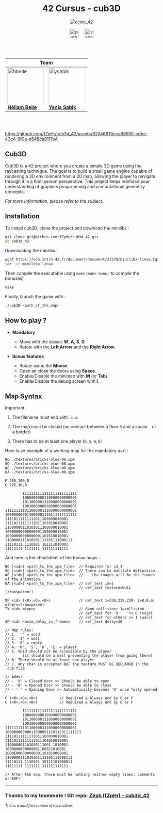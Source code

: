 <div align="center">

# 42 Cursus - cub3D

![ecole_42](https://github.com/ayogun/42-project-badges/blob/main/badges/cub3dm.png?raw=true)

<img src="https://cdn.jsdelivr.net/gh/devicons/devicon/icons/c/c-original.svg" height="30" alt="python" />
<img width="12" />
<img src="https://cdn.jsdelivr.net/gh/devicons/devicon/icons/vscode/vscode-original.svg" height="30" alt="vscode" />

<br><br>

<table><thead><tr>
	<th colspan=2><strong id="team">Team</strong></th>
</tr></thead><tbody><tr>
	<td>
		<a href="https://profile.intra.42.fr/users/hbelle" target="_blank">
			<img src="https://cdn.intra.42.fr/users/55a660712aea8550796f5bca9f1643bc/hbelle.jpg" height="120" alt="hbelle" />
			<br>
			<strong>Héliam Belle</strong>
		</a>
	</td>
	<td>
		<a href="https://profile.intra.42.fr/users/ysabik" target="_blank">
			<img src="https://cdn.intra.42.fr/users/1046eb06e67db02233dde6a9528d95bc/ysabik.jpg" height="120" alt="ysabik" />
			<br>
			<strong>Yanis Sabik</strong>
		</a>
	</td>
</tr></tbody></table>

<br><br>

</div>


https://github.com/fZpHr/cub3d_42/assets/92046611/eca88560-edbe-43c4-9f0a-d648ca9117e4


## Cub3D

Cub3D is a 42 project where you create a simple 3D game using the raycasting technique.
The goal is to build a small game engine capable of rendering a 3D environment from a 2D map,
allowing the player to navigate through it in a first-person perspective. This project helps
reinforce your understanding of graphics programming and computational geometry concepts.

*For more information, please refer to the subject.*


## Installation

To install cub3D, clone the project and download the minilibx :
```bash
git clone git@github.com:fZpHr/cub3d_42.git
cd cub3d_42
```

Downloading the minilibx :
```bash
wget https://cdn.intra.42.fr/document/document/22379/minilibx-linux.tgz
tar -xf minilibx-linux
```

Then compile the executable using `make` (`make bonus` to compile the bonuses)
```bash
make
```

Finally, launch the game with :
```bash
./cub3D <path_of_the_map>
```


## How to play ?

- **Mandatory**
  - Move with the classic **W**, **A**, **S**, **D**.
  - Rotate with the **Left Arrow** and the **Right Arrow**.

- **Bonus features**
  - Rotate using the **Mouse**.
  - Open an close the doors using **Space**.
  - Enable/Disable the minimap with **M** (or **Tab**).
  - Enable/Disable the debug screen with **I**.


## Map Syntax

> [!IMPORTANT]
> 
> 1. The filename must end with `.cub`
> 
> 2. The map must be closed (no contact between a floor `0` and a space ` ` or a border)
> 
> 3. There has to be at least one player (`N`, `S`, `W`, `E`)

Here is an example of a working map for the mandatory part :
```cub
NO ./textures/bricks-blue-00.xpm
SO ./textures/bricks-blue-00.xpm
WE ./textures/bricks-blue-00.xpm
EA ./textures/bricks-blue-00.xpm

F 255,100,0
C 225,30,0

        1111111111111111111111111
        1000000000110000000000001
        1011000001110000000000001
        1001000000000000000000001
111111111011000001110000000000001
100000000011000001110111111111111
11110111111111011100000010001
11110111111111011101010010001
11000000110101011100000010001
10000000000000001100000010001
10000000000000001101010010001
11000001110101011111011110N0111
11110111 1110101 101111010001
11111111 1111111 111111111111
```
And here is the cheatsheet of the bonus maps :
```cub
NO [<id>] <path_to_the_xpm_file>  // Required for id 1
SO [<id>] <path_to_the_xpm_file>  // There can be multiple definition:
WE [<id>] <path_to_the_xpm_file>  //    the images will be the frames of the animation.
EA [<id>] <path_to_the_xpm_file>  // def_text id=1
                                  // def_text texture=NULL (transparent)

MP <id> (<R>,<G>,<B>)             // def_text 1=238,238,238; 2=0,0,0; others=transparent
TY <id> <type>                    // 0=no collision; 1=collision
                                  // def_text for '0'    >> 0 (void)
                                  // def_text for others >> 1 (wall)
SP <id> <amim_delay_in_frames>    // def_text delay=30

// Map rules:
// 1. ' ' = void
// 2. '1' = wall
// 3. '0' = empty
// 4. 'N', 'S', 'W', 'E' = player
// 5. Void should not be accessible by the player
        (it should be a wall preventing the player from going there)
// 6. There should be at least one player
// 7. Any char is accepted BUT the texture MUST BE DECLARED in the .cub file

// Adds:
// - 'X' = Closed Door >> Should be able to open
// - 'O' = Opened Door >> Should be able to close
// - '-' = Opening Door >> Automatically becomes 'O' once fully opened

F (<R>,<G>,<B>)          // Required & Always end by C or F
C (<R>,<G>,<B>)          // Required & Always end by C or F

        1111111111111111111111111
        1000000000100000000000001
        1011000001110000000000001
        100100000000000000X000001
111111111011000001110000000000001
10000000000011000001110112311111111
11110111111111011100000010001
11110111111111011101010010001
110000001101010111001 1010001
1000000000000001100011010001
1000E000000000001101010000001
1100000111010101111101111000111
11110111 1110101 10111101000011
11111111 1111111 111111111111

// After the map, there must be nothing (either empty lines, comments or EOF)
```

---

### Thanks to my teammate ! Git repo: [Zeph (fZpHr) - cub3d_42](https://github.com/fZpHr/cub3d_42)

<sup><i>This is a modified version of his readme.</i><sup>
